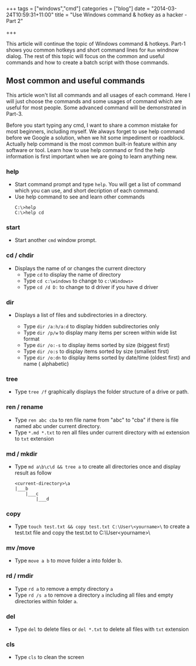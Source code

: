 +++
tags =  ["windows","cmd"]
categories = ["blog"]
date = "2014-03-24T10:59:31+11:00"
title = "Use Windows command & hotkey as a hacker - Part 2"

+++

This article will continue the topic of Windows command & hotkeys. Part-1 shows you common hotkeys and short command lines for `Run` windnow dialog. The rest of this topic will focus on the common and useful commands and how to create a batch script with those commands. 

## Most common and useful commands

This article won't list all commands and all usages of each command. Here I will just choose the commands and some usages of command which are useful for most people. Some advanced command will be demonstrated in Part-3. 

Before you start typing any cmd, I want to share a common mistake for most beginners, including myself. We always forget to use help command before we Google a solution, when we hit some impediment or roadblock. Actually help command is the most common built-in feature within any software or tool. Learn how to use help command or find the help information is first important when we are going to learn anything new. 

### help
* Start command prompt and type `help`. You will get a list of command which you can use, and short decription of each command.
* Use help command to see and learn other commands
    ```
    C:\>help
    C:\>help cd 
    ```

### start 
* Start another `cmd` window prompt. 

### cd / chdir 
* Displays the name of or changes the current directory
    * Type `cd` to display the name of directory 
    * Type `cd c:\windows` to change to `c:\Windows>` 
    * Type `cd /d D:` to change to d driver if you have d driver

### dir 
* Displays a list of files and subdirectories in a directory.

    * Type `dir /a:h/a:d` to display hidden subdirectories only
    * Type `dir /p/w` to display many items per screen within wide list format
    * Type `dir /o:-s` to display items sorted by size (biggest first)
    * Type `dir /o:s` to display items sorted by size (smallest first)
    * Type `dir /o:dn` to display items sorted by date/time  (oldest first) and name ( alphabetic)

### tree  
* Type `tree /f` graphically displays the folder structure of a drive or path.

### ren / rename
* Type `ren abc cba` to ren file name from "abc" to "cba" if there is file named abc under current directory. 
* Type `*.md *.txt` to ren all files under current directory with `md` extension to `txt` extension

### md / mkdir
* Type `md a\b\c\d && tree a` to create all directories once and display result as follow

    ```
    <current-directory>\a
    |___b
        |___c
            |___d

    ```
    
### copy 
* Type `touch test.txt && copy test.txt C:\User\<yourname>\` to create a test.txt file and copy the test.txt to C:\User\<yourname>\    

### mv /move
* Type `move a b` to move folder a into folder b.


### rd / rmdir
* Type `rd a` to remove a empty directory `a` 
* Type `rd /s a` to remove a directory `a` including all files and empty directories within folder `a`.

### del 
* Type `del` to delete files or `del *.txt` to delete all files with `txt` extension

### cls
* Type `cls` to clean the screen





